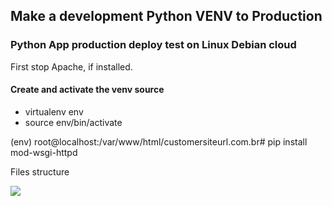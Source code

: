 ## Make a development Python VENV to Production

### Python App production deploy test on Linux Debian cloud

First stop Apache, if installed.

#### Create and activate the venv source

*   virtualenv env
*   source env/bin/activate

(env) root@localhost:/var/www/html/customersiteurl.com.br# pip install mod-wsgi-httpd

Files structure 

![](https://user-images.githubusercontent.com/9384127/230894921-8a13d915-022e-4343-afbe-01009548ff83.png)
